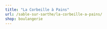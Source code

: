 ```yaml
---
title: "La Corbeille à Pains"
url: /sable-sur-sarthe/la-corbeille-a-pains/
shop: boulangerie
---
```

